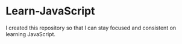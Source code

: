 # Learn-JavaScript
I created this repository so that I can stay focused and consistent on learning JavaScript.
